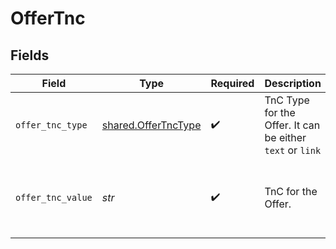 # OfferTnc


## Fields

| Field                                                      | Type                                                       | Required                                                   | Description                                                | Example                                                    |
| ---------------------------------------------------------- | ---------------------------------------------------------- | ---------------------------------------------------------- | ---------------------------------------------------------- | ---------------------------------------------------------- |
| `offer_tnc_type`                                           | [shared.OfferTncType](../../models/shared/offertnctype.md) | :heavy_check_mark:                                         | TnC Type for the Offer. It can be either `text` or `link`  | text                                                       |
| `offer_tnc_value`                                          | *str*                                                      | :heavy_check_mark:                                         | TnC for the Offer.                                         | Lorem ipsum dolor sit amet, consectetur adipiscing elit    |